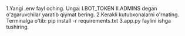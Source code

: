 1.Yangi .env fayl oching.
Unga:
I.BOT_TOKEN
II.ADMINS
degan o'zgaruvchilar yaratib qiymat bering.
2.Kerakli kutubxonalarni o'rnating.
Terminalga o'tib: pip install -r requirements.txt
3.app.py faylini ishga tushiring.



